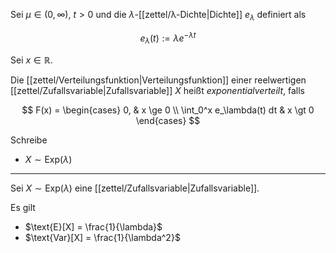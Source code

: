 Sei $\mu \in (0, \infty)$, $t \gt 0$ und die $\lambda$-[[zettel/λ-Dichte|Dichte]] $e_\lambda$ definiert als

$$
	e_\lambda(t) := \lambda e^{-\lambda t}
$$

Sei $x \in \mathbb{R}$.

Die [[zettel/Verteilungsfunktion|Verteilungsfunktion]] einer reelwertigen [[zettel/Zufallsvariable|Zufallsvariable]] $X$ heißt *exponentialverteilt*, falls

$$
	F(x) = \begin{cases}
		0, & x \ge 0 \\
		\int_0^x e_\lambda(t) dt & x \gt 0
	\end{cases}
$$

Schreibe
- $X \sim \text{Exp}(\lambda)$

---

Sei $X \sim \text{Exp}(\lambda)$ eine [[zettel/Zufallsvariable|Zufallsvariable]].

Es gilt
- $\text{E}[X] = \frac{1}{\lambda}$
- $\text{Var}[X] = \frac{1}{\lambda^2}$